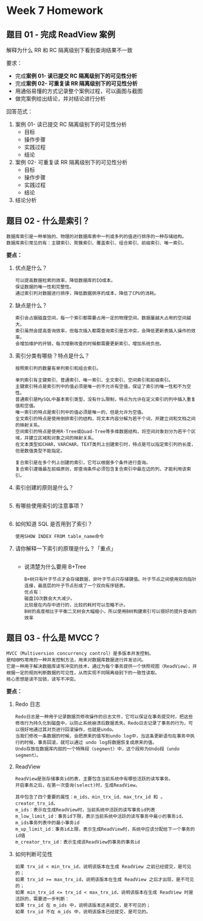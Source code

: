 # Week 7 Homework

## 题目 01 - 完成 ReadView 案例

解释为什么 RR 和 RC 隔离级别下看到查询结果不一致

要求：

- 完成**案例 01- 读已提交 RC 隔离级别下的可见性分析**
- 完成**案例 02- 可重复读 RR 隔离级别下的可见性分析**
- 用通俗易懂的方式记录整个案例过程，可以画图与截图
- 做完案例给出结论，并对结论进行分析

回答范式：

1. 案例 01- 读已提交 RC 隔离级别下的可见性分析
   - 目标
   - 操作步骤
   - 实践过程
   - 结论
2. 案例 02- 可重复读 RR 隔离级别下的可见性分析
   - 目标
   - 操作步骤
   - 实践过程
   - 结论
3. 结论分析

## 题目 02 - 什么是索引？

```
数据库索引是一种单独的、物理的对数据库表中一列或多列的值进行排序的一种存储结构。
数据库索引常见的有：主键索引、聚簇索引、覆盖索引、组合索引、前缀索引、唯一索引。
```

**要点：**

1. 优点是什么？

   ```
   可以提高数据检索的效率，降低数据库的IO成本。
   保证数据的唯一性和完整性。
   通过索引列对数据进行排序，降低数据排序的成本，降低了CPU的消耗。
   ```

2. 缺点是什么？

   ```
   索引会占据磁盘空间，每一个索引都需要占用一定的物理空间，数据量越大占用的空间越大。
   索引虽然会提高查询效率，但每次插入都需查询索引是否冲突，会降低更新表插入操作的效率。
   会增加维护的开销，每次增删改查的时候都需要更新索引，增加系统负担。
   ```

3. 索引分类有哪些？特点是什么？

   ```
   按照索引列的数量有单列索引和组合索引。
   
   单列索引有主键索引、普通索引、唯一索引、全文索引、空间索引和前缀索引。
   主键索引特点是索引列中的值必须是唯一的不允许有空值，保证了索引的唯一性和不为空性。
   普通索引是MySQL中基本索引类型，没有什么限制，特点为允许在定义索引的列中插入重复值和空值。
   唯一索引的特点是索引列中的值必须是唯一的，但是允许为空值。
   全文索引的特点是使用倒排索引的结构，将文本内容分解为若干个词，并建立词和文档之间的映射关系。
   空间索引的特点是使用R-Tree或Quad-Tree等多维数据结构，将空间对象划分为若干个区域，并建立区域和对象之间的映射关系。
   在文本类型如CHAR，VARCHAR，TEXT类列上创建索引时，特点是可以指定索引列的长度，但是数值类型不能指定。
   
   复合索引是在多个列上创建的索引，它可以根据多个条件进行查询。
   复合索引遵循最左前缀原则，即查询条件必须包含复合索引中最左边的列，才能利用该索引。
   ```

4. 索引创建的原则是什么？

   ```
   
   ```

5. 有哪些使用索引的注意事项？

   ```
   
   ```

6. 如何知道 SQL 是否用到了索引？

   ```
   使用SHOW INDEX FROM table_name命令
   ```

7. 请你解释一下索引的原理是什么？「重点」

   ```
   
   ```

   - 说清楚为什么要用 B+Tree

     ```
     B+树只有叶子节点才会存储数据，非叶子节点只存储键值。叶子节点之间使用双向指针连接，最底层的叶子节点形成了一个双向有序链表。
     优点有：
     磁盘IO次数会大大减少。
     比较是在内存中进行的，比较的耗时可以忽略不计。
     B树的高度相比于平衡二叉树会大幅缩小，所以使用B树构建索引可以很好的提升查询的效率
     ```
     
     

## 题目 03 - 什么是 MVCC？

```
MVCC（Multiversion concurrency control）是多版本并发控制。
是RDBMS常用的一种并发控制方法，用来对数据库数据进行并发访问。
它是一种用于解决数据库读写冲突的技术，通过为每个事务提供一个快照视图（ReadView），并根据一定的规则判断数据的可见性，从而实现不同隔离级别下的一致性读取。
核心思想是读不加锁，读写不冲突。
```

**要点：**

1. Redo 日志

   ```
   Redo日志是一种用于记录数据页修改操作的日志文件，它可以保证在事务提交时，把这些修改行为持久化到磁盘中，以防止系统崩溃后数据丢失。Redo日志记录了事务的行为，可以很好地通过其对页进行回滚操作，也就是undo。
   当我们修改一条数据的时候，会把原来的值写到undo log中，当这条更新语句在事务中执行的时候，事务回滚，就可以通过 undo log将数据恢复成原来的值。
   Undo存放在数据库内部的一个特殊段（segment）中，这个段称为Undo段（undo segment）。
   ```

2. ReadView

   ```
   ReadView是张存储事务id的表，主要包含当前系统中有哪些活跃的读写事务。
   开启事务之后，在第一次查询(select)时，生成ReadView。
   
   其中包含了四个重要的属性：m_ids、min_trx_id、max_trx_id 和 。creator_trx_id。
   m_ids：表示在生成ReadView时，当前系统中活跃的读写事务id列表
   m_low_limit_id：事务id下限，表示当前系统中活跃的读写事务中最小的事务id，m_ids事务列表中的最小事务id
   m_up_limit_id：事务id上限，表示生成ReadView时，系统中应该分配给下一个事务的id值
   m_creator_trx_id：表示生成该ReadView的事务的事务id
   ```

3. 如何判断可见性

   ```
   如果 trx_id < min_trx_id，说明该版本在生成 ReadView 之前已经提交，是可见的；
   如果 trx_id >= max_trx_id，说明该版本在生成 ReadView 之后才出现，是不可见的；
   如果 min_trx_id <= trx_id < max_trx_id，说明该版本在生成 ReadView 时是活跃的，需要进一步判断：
   如果 trx_id 在 m_ids 中，说明该版本还未提交，是不可见的；
   如果 trx_id 不在 m_ids 中，说明该版本已经提交，是可见的。
   ```

